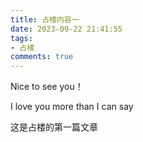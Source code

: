 ```yaml
---
title: 占楼内容一
date: 2023-09-22 21:41:55
tags:
- 占楼
comments: true
---
```


Nice to see you！

I love you more than I can say

<!-- more -->

这是占楼的第一篇文章